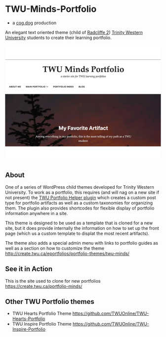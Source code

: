 # TWU-Minds-Portfolio

* a [cog.dog](https://cog.dog) production

An elegant text oriented theme (child of [Radcliffe 2](https://wordpress.com/theme/radcliffe-2))   [Trinity Western University](https://twu.ca/) students to create their learning portfolio. 


![](screenshot.png "TWU Minds Portfolio")

## About

One of a series of WordPress child themes developed for Trinity Western University. To work as a portfolio, this requires (and will nag on a new site if not present) the [TWU Portfolio Helper plugin](https://github.com/TWUOnline/TWU-Portfolio-Helper) which creates a custom post type for portfolio artifacts as well as a custom taxonomies for organizing them. The plugin also provides shortcodes for flexible display of portfolio information anywhere in a site.

This theme is designed to be used as a template that is cloned for a new site, but it does provide internally the information on how to set up the front page (which us a custom template to displat the most recent artifacts).

The theme also adds a special admin menu with links to portfolio guides as well as a section on how to customize the theme http://create.twu.ca/eportfolios/portfolio-themes/twu-minds/

## See it in Action

This is the site used to clone for new portfolios https://create.twu.ca/portfolio-minds/

## Other TWU Portfolio themes

* TWU Hearts Portfolio Theme https://github.com/TWUOnline/TWU-Hearts-Portfolio
* TWU Inspire Portfolio Theme https://github.com/TWUOnline/TWU-Inspire-Portfolio
